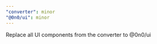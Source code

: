 ```yaml
---
"converter": minor
"@0n0/ui": minor
---
```


Replace all UI components from the converter to @0n0/ui
